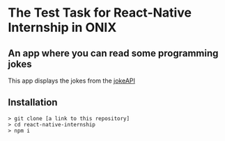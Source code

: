 # The Test Task for React-Native Internship in ONIX

## An app where you can read some programming jokes

This app displays the jokes from the [jokeAPI](https://v2.jokeapi.dev/)

## Installation
```
> git clone [a link to this repository]
> cd react-native-internship
> npm i
```
